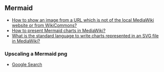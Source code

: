 ## Mermaid

* [How to show an image from a URL which is not of the local MediaWiki website or from WikiCommons?](https://www.mediawiki.org/wiki/Topic:Xv4xasyuwfdu7ikg)
* [How to present Mermaid charts in MediaWiki?](https://www.mediawiki.org/wiki/Topic:Xv5qbgw3tvtgjm87)
* [What is the standard language to write charts represented in an SVG file in MediaWiki?](https://www.mediawiki.org/wiki/Topic:Xva6w8qdlko02qod)

### Upscaling a Mermaid png

* [Google Search](https://www.google.com/search?q=upscaling+png&sca_esv=590812421&sxsrf=AM9HkKm7Wa2Wh5u8mmAZP7hC_ZLjfvSjag%3A1702535417537&ei=-aB6ZZ2sIOCskdUPusmM8As&ved=0ahUKEwjdjJ7Wpo6DAxVgVqQEHbokA74Q4dUDCBA&uact=5&oq=upscaling+png&gs_lp=Egxnd3Mtd2l6LXNlcnAiDXVwc2NhbGluZyBwbmcyBRAAGIAEMgYQABgWGB4yBhAAGBYYHjIGEAAYFhgeMgYQABgWGB4yBhAAGBYYHjILEAAYgAQYigUYhgMyCxAAGIAEGIoFGIYDMgsQABiABBiKBRiGAzILEAAYgAQYigUYhgNI3CtQlQ5Y5ypwCXgBkAEAmAGgAaABjg2qAQQwLjEyuAEDyAEA-AEBwgIKEAAYRxjWBBiwA8ICBBAjGCfCAggQABgWGB4YD8ICChAAGIAEGBQYhwLCAgsQABiABBiKBRiRAuIDBBgAIEGIBgGQBgg&sclient=gws-wiz-serp)
